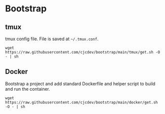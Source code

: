 # Bootstrap

## tmux
tmux config file.  File is saved at `~/.tmux.conf`.

```
wget https://raw.githubusercontent.com/cjcdev/bootstrap/main/tmux/get.sh -O - | sh
```


## Docker 
Bootstrap a project and add standard Dockerfile and helper script to build and run the container.

```
wget https://raw.githubusercontent.com/cjcdev/bootstrap/main/docker/get.sh -O - | sh
```
